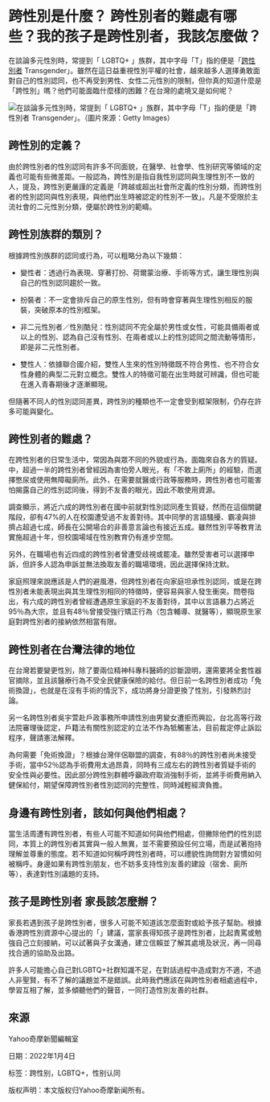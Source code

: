# 跨性別是什麼？ 跨性別者的難處有哪些？我的孩子是跨性別者，我該怎麼做？

在談論多元性別時，常提到「 LGBTQ+ 」族群，其中字母「T」指的便是「[跨性別者](https://tw.news.yahoo.com/tag/跨性別者) Transgender」。雖然在這日益重視性別平權的社會，越來越多人選擇勇敢面對自己的性別認同，也不再受到男性、女性二元性別的限制，但你真的知道什麼是「跨性別」嗎？他們可能面臨什麼樣的困難？在台灣的處境又是如何呢？

![在談論多元性別時，常提到「 LGBTQ+ 」族群，其中字母「T」指的便是「跨性別者 Transgender」。（圖片來源：Getty Images）](https://s.yimg.com/ny/api/res/1.2/NvGwX7X7m1bXEjJXXqoBVg--/YXBwaWQ9aGlnaGxhbmRlcjt3PTk2MDtoPTYzOTtjZj13ZWJw/https://s.yimg.com/os/creatr-uploaded-images/2021-12/0ed6b690-6d4b-11ec-bfdf-16db7ffcf680)

## **跨性別的定義？**

由於跨性別者的性別認同有許多不同面貌，在醫學、社會學、性別研究等領域的定義也可能有些微差距。一般認為，跨性別是指自我性別認同與生理性別不一致的人，提及，跨性別更嚴謹的定義是「跨越或超出社會所定義的性別分類，而跨性別者的性別認同與性別表現，與他們出生時被認定的性別不一致」。凡是不受限於主流社會的二元性別分類，便屬於跨性別的範疇。

## **跨性別族群的類別？**

根據跨性別族群的認同或行為，可以粗略分為以下幾類：

- 變性者：透過行為表現、穿著打扮、荷爾蒙治療、手術等方式，讓生理性別與自己的性別認同趨於一致。
    
- 扮裝者：不一定會排斥自己的原生性別，但有時會穿著與生理性別相反的服裝，突破原本的性別框架。
    
- 非二元性別者／性別酷兒：性別認同不完全屬於男性或女性，可能具備兩者或以上的性別、認為自己沒有性別、在兩者或以上的性別認同之間流動等情形，即是非二元性別者。
    
- 雙性人：依據聯合國介紹，雙性人生來的性別特徵既不符合男性、也不符合女性身體的典型二元對立概念。雙性人的特徵可能在出生時就可辨識，但也可能在進入青春期後才逐漸顯現。

但隨著不同人的性別認同差異，跨性別的種類也不一定會受到框架限制，仍存在許多可能與變化。

## **跨性別者的難處？**

在跨性別者的日常生活中，常因為與眾不同的外貌或行為，面臨來自各方的質疑。中，超過一半的跨性別者曾經因為害怕旁人眼光，有「不敢上廁所」的經驗，而選擇憋尿或使用無障礙廁所。此外，在需要就醫或行政等服務時，跨性別者也可能害怕揭露自己的性別認同後，得到不友善的眼光，因此不敢使用資源。

調查顯示，將近六成的跨性別者在國中前就對性別認同產生質疑，然而在這個關鍵階段，卻有47%的人在校園遭受過不友善對待。其中同學的言語騷擾、霸凌與排擠占超過七成，師長在公開場合的非善意言論也有接近五成。雖然性別平等教育法實施超過十年，但校園場域在性別教育仍有進步空間。

另外，在職場也有近四成的跨性別者曾遭受歧視或罷凌。雖然受害者可以選擇申訴，但許多人認為申訴並無法換取友善的職場環境，因此選擇保持沈默。

家庭照理來說應該是人們的避風港，但跨性別者在向家庭坦承性別認同，或是在跨性別者未能表現出與其生理性別相同的特徵時，便容易與家人發生衝突。問卷指出，有六成的跨性別者曾經遭遇原生家庭的不友善對待，其中以言語暴力占將近95％為大宗，並且有48％曾接受強行矯正行為（包含輔導、就醫等），顯現原生家庭對跨性別者的接納依然相當有限。

## **跨性別者在台灣法律的地位**

在台灣若要變更性別，除了要兩位精神科專科醫師的診斷證明，還需要將全套性器官摘除，並且該醫療行為不受全民健康保險的給付。但日前一名跨性別者成功「免術換證」，也就是在沒有手術的情況下，成功將身分證更換了性別，引發熱烈討論。

另一名跨性別者吳宇萱赴戶政事務所申請性別由男變女遭拒而興訟，台北高等行政法院審理後認定，戶籍法有關性別認定的立法不作為牴觸憲法，目前裁定停止訴訟程序，聲請憲法解釋。

為何需要「免術換證」？根據台灣伴侶聯盟的調查，有88％的跨性別者尚未接受手術，當中52％認為手術費用太過昂貴，同時有三成左右的跨性別者質疑手術的安全性與必要性。因此部分跨性別群體呼籲政府取消強制手術，並將手術費用納入健保給付，期望保障跨性別者性別認同的完整性，同時減輕經濟負擔。

## **身邊有跨性別者，該如何與他們相處？**

當生活周遭有跨性別者，有些人可能不知道如何與他們相處，但撇除他們的性別認同，本質上的跨性別者其實與一般人無異，並不需要預設任何立場，而是試著抱持理解並尊重的態度。若不知道如何稱呼跨性別者時，可以禮貌性詢問對方習慣如何被稱呼。身邊如果有跨性別朋友，也不妨多支持性別友善的建設（宿舍、廁所等），表達對性別議題的支持。

## **孩子是跨性別者 家長該怎麼辦？**

家長若遇到孩子是跨性別者，很多人可能不知道該怎麼面對或給予孩子幫助。根據香港跨性別資源中心提出的「」建議，當家長得知孩子是跨性別者，比起責罵或勉強自己立刻接納，可以試著與子女溝通，建立信賴並了解其處境及狀況，再一同尋找合適的協助及出路。

許多人可能擔心自己對LGBTQ+社群知識不足，在對話過程中造成對方不適，不過人非聖賢，有不了解的議題並不是錯誤。此時我們應該在與跨性別者相處過程中，學習互相了解，並多傾聽他們的聲音，一同打造性別友善的社群。

## 來源

Yahoo奇摩新聞編輯室

日期：2022年1月4日

标签：跨性别，LGBTQ+，性别认同

版权声明：本文版权归Yahoo奇摩新闻所有。